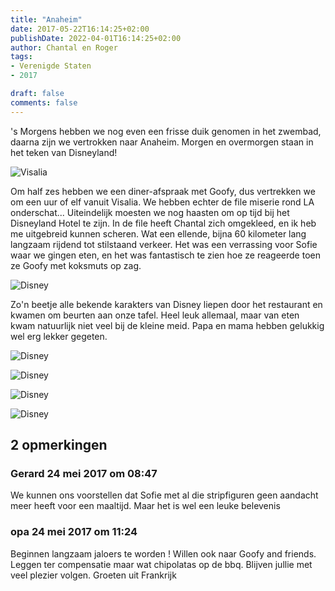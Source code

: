 ```yaml
---
title: "Anaheim"
date: 2017-05-22T16:14:25+02:00
publishDate: 2022-04-01T16:14:25+02:00
author: Chantal en Roger
tags:
- Verenigde Staten
- 2017

draft: false
comments: false
---
```


's Morgens hebben we nog even een frisse duik genomen in het zwembad, daarna zijn we vertrokken naar Anaheim. Morgen en overmorgen staan in het teken van Disneyland!

![Visalia](./images/IMG_0699[4].jpg)

Om half zes hebben we een diner-afspraak met Goofy, dus vertrekken we om een uur of elf vanuit Visalia. We hebben echter de file miserie rond LA onderschat... Uiteindelijk moesten we nog haasten om op tijd bij het Disneyland Hotel te zijn. In de file heeft Chantal zich omgekleed, en ik heb me uitgebreid kunnen scheren. Wat een ellende, bijna 60 kilometer lang langzaam rijdend tot stilstaand verkeer. Het was een verrassing voor Sofie waar we gingen eten, en het was fantastisch te zien hoe ze reageerde toen ze Goofy met koksmuts op zag.

![Disney](./images/IMG_0701[4].jpg)

Zo'n beetje alle bekende karakters van Disney liepen door het restaurant en kwamen om beurten aan onze tafel. Heel leuk allemaal, maar van eten kwam natuurlijk niet veel bij de kleine meid. Papa en mama hebben gelukkig wel erg lekker gegeten.

![Disney](./images/IMG_0709[4].jpg)

![Disney](./images/IMG_0821[4].jpg)

![Disney](./images/IMG_0727[4].jpg)

![Disney](./images/IMG_0834[4].jpg)

## 2 opmerkingen

### Gerard 24 mei 2017 om 08:47

We kunnen ons voorstellen dat Sofie met al die stripfiguren geen aandacht meer heeft voor een maaltijd. Maar het is wel een leuke belevenis

### opa 24 mei 2017 om 11:24

Beginnen langzaam jaloers te worden ! Willen ook naar Goofy and friends. Leggen ter compensatie maar wat chipolatas op de bbq. Blijven jullie met veel plezier volgen.
Groeten uit Frankrijk
